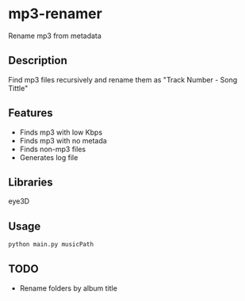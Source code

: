 # mp3-renamer
Rename mp3 from metadata

## Description
Find mp3 files recursively and rename them as "Track Number - Song Tittle"

## Features
- Finds mp3 with low Kbps
- Finds mp3 with no metada
- Finds non-mp3 files
- Generates log file

## Libraries
eye3D

## Usage
```bash
python main.py musicPath
```
## TODO
- Rename folders by album title

